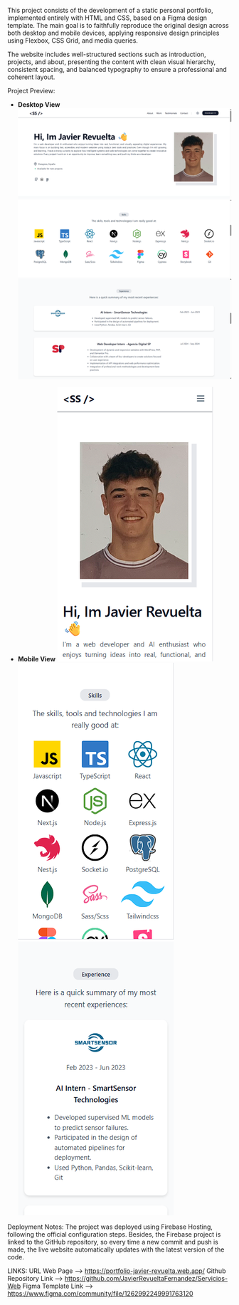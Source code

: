 This project consists of the development of a static personal portfolio, implemented entirely with HTML and CSS, based on a Figma design template.
The main goal is to faithfully reproduce the original design across both desktop and mobile devices, applying responsive design principles using Flexbox, CSS Grid, and media queries.

The website includes well-structured sections such as introduction, projects, and about, presenting the content with clean visual hierarchy, consistent spacing, and balanced typography to ensure a professional and coherent layout.

Project Preview:
- **Desktop View**
![Captura de pantalla Hero - Desktop](./icons/Hero-screenshot.png)
![Captura de pantalla Skills - Desktop](./icons/Skills-screenshot.png)
![Captura de pantalla Experience - Desktop](./icons/Experience-screenshot.png)

- **Mobile View**
![Captura de pantalla Hero - Mobile](./icons/Hero-screenshot-mobile.png)
![Captura de pantalla Skills - Mobile](./icons/Skills-screenshot-mobile.png)
![Captura de pantalla Experience - Mobile](./icons/Experience-screenshot-mobile.png)


Deployment Notes:
The project was deployed using Firebase Hosting, following the official configuration steps. 
Besides, the Firebase project is linked to the GitHub repository, so every time a new commit and push is made, the live website automatically updates with the latest version of the code.


LINKS:
URL Web Page --> https://portfolio-javier-revuelta.web.app/
Github Repository Link  --> https://github.com/JavierRevueltaFernandez/Servicios-Web
Figma Template Link --> https://www.figma.com/community/file/1262992249991763120
